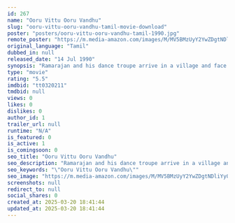 ```yaml
---
id: 267
name: "Ooru Vittu Ooru Vandhu"
slug: "ooru-vittu-ooru-vandhu-tamil-movie-download"
poster: "posters/ooru-vittu-ooru-vandhu-tamil-1990.jpg"
remote_poster: "https://m.media-amazon.com/images/M/MV5BMzUyY2YwZDgtNDliYy00M2IwLTg1MzYtODMyNDM2MDVlMGNiXkEyXkFqcGc@._V1_SX300.jpg"
original_language: "Tamil"
dubbed_in: null
released_date: "14 Jul 1990"
synopsis: "Ramarajan and his dance troupe arrive in a village and face the ire of the regular troupe that performs there each year. Matters worsen when one of his troupe members falls in love with an opponent."
type: "movie"
rating: "5.5"
imdbid: "tt0320211"
tmdbid: null
views: 0
likes: 0
dislikes: 0
author_id: 1
trailer_url: null
runtime: "N/A"
is_featured: 0
is_active: 1
is_comingsoon: 0
seo_title: "Ooru Vittu Ooru Vandhu"
seo_description: "Ramarajan and his dance troupe arrive in a village and face the ire of the regular troupe that performs there each year. Matters worsen when one of his troupe members falls in love with an opponent."
seo_keywords: "\"Ooru Vittu Ooru Vandhu\""
seo_image: "https://m.media-amazon.com/images/M/MV5BMzUyY2YwZDgtNDliYy00M2IwLTg1MzYtODMyNDM2MDVlMGNiXkEyXkFqcGc@._V1_SX300.jpg"
screenshots: null
redirect_to: null
social_shares: 0
created_at: 2025-03-20 18:41:44
updated_at: 2025-03-20 18:41:44
---
```


